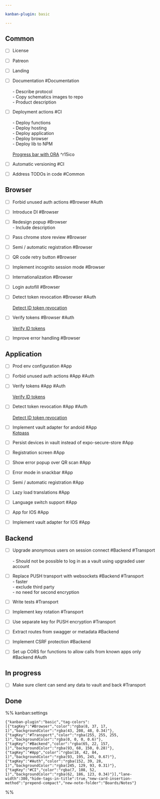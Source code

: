 ```yaml
---

kanban-plugin: basic

---
```


## Common

- [ ] License
- [ ] Patreon
- [ ] Landing
- [ ] Documentation #Documentation <br><br>- Describe protocol<br>- Copy schematics images to repo<br>- Product description
- [ ] Deployment actions #CI<br><br>- Deploy functions<br>- Deploy hosting<br>- Deploy application<br>- Deploy browser<br>- Deploy lib to NPM<br><br>[Progress bar with ORA](https://www.google.com/url?q=https://www.npmjs.com/package/ora&sa=D&source=editors&ust=1706530099466256&usg=AOvVaw0xxqa99Lu0ogMzrOev20eM) ^r15ico
- [ ] Automatic versioning #CI
- [ ] Address TODOs in code #Common


## Browser

- [ ] Forbid unused auth actions #Browser  #Auth
- [ ] Introduce DI #Browser
- [ ] Redesign popup #Browser<br>- Include description
- [ ] Pass chrome store review #Browser
- [ ] Semi / automatic registration #Browser
- [ ] QR code retry button #Browser
- [ ] Implement incognito session mode #Browser
- [ ] Internationalization #Browser
- [ ] Login autofill #Browser
- [ ] Detect token revocation #Browser  #Auth<br><br>[Detect ID token revocation](https://firebase.google.com/docs/auth/admin/manage-sessions#detect_id_token_revocation)
- [ ] Verify tokens #Browser  #Auth<br><br>[Verify ID tokens](https://www.google.com/url?q=https://firebase.google.com/docs/auth/admin/verify-id-tokens%23verify_id_tokens_using_the_firebase_admin_sdk&sa=D&source=editors&ust=1706530213495097&usg=AOvVaw0RH9o8ZV7Z9wP73RctjJ7h)
- [ ] Improve error handling #Browser


## Application

- [ ] Prod env configuration #App
- [ ] Forbid unused auth actions #App  #Auth
- [ ] Verify tokens #App   #Auth<br><br>[Verify ID tokens](https://www.google.com/url?q=https://firebase.google.com/docs/auth/admin/verify-id-tokens%23verify_id_tokens_using_the_firebase_admin_sdk&sa=D&source=editors&ust=1706530213495097&usg=AOvVaw0RH9o8ZV7Z9wP73RctjJ7h)
- [ ] Detect token revocation #App   #Auth<br><br>[Detect ID token revocation](https://firebase.google.com/docs/auth/admin/manage-sessions#detect_id_token_revocation)
- [ ] Implement vault adapter for andoid #App<br>[Kotpass](https://github.com/keemobile/kotpass)
- [ ] Persist devices in vault instead of expo-secure-store #App
- [ ] Registration screen #App
- [ ] Show error popup over QR scan #App
- [ ] Error mode in snackbar #App
- [ ] Semi / automatic registration #App
- [ ] Lazy load translations #App
- [ ] Language switch support #App
- [ ] App for IOS #App
- [ ] Implement vault adapter for IOS #App


## Backend

- [ ] Upgrade anonymous users on session connect #Backend #Transport<br><br>- Should not be possible to log in as a vault using upgraded user account
- [ ] Replace PUSH transport with websockets #Backend #Transport<br>- faster<br>- exclude third party<br>- no need for second encryption
- [ ] Write tests #Transport
- [ ] Implement key rotation #Transport
- [ ] Use separate key for PUSH encryption #Transport
- [ ] Extract routes from swagger or metadata #Backend
- [ ] Implement CSRF protection #Backend
- [ ] Set up CORS for functions to allow calls from known apps only #Backend #Auth


## In progress

- [ ] Make sure client can send any data to vault and back #Transport


## Done





%% kanban:settings
```
{"kanban-plugin":"basic","tag-colors":[{"tagKey":"#Browser","color":"rgba(8, 37, 17, 1)","backgroundColor":"rgba(43, 208, 48, 0.34)"},{"tagKey":"#Transport","color":"rgba(255, 255, 255, 1)","backgroundColor":"rgba(0, 0, 0, 0.6)"},{"tagKey":"#Backend","color":"rgba(65, 22, 157, 1)","backgroundColor":"rgba(93, 68, 150, 0.28)"},{"tagKey":"#App","color":"rgba(18, 42, 84, 1)","backgroundColor":"rgba(93, 195, 245, 0.67)"},{"tagKey":"#Auth","color":"rgba(152, 39, 28, 1)","backgroundColor":"rgba(245, 129, 93, 0.31)"},{"tagKey":"#CI","color":"rgba(7, 108, 52, 1)","backgroundColor":"rgba(62, 186, 123, 0.34)"}],"lane-width":380,"hide-tags-in-title":true,"new-card-insertion-method":"prepend-compact","new-note-folder":"Boards/Notes"}
```
%%